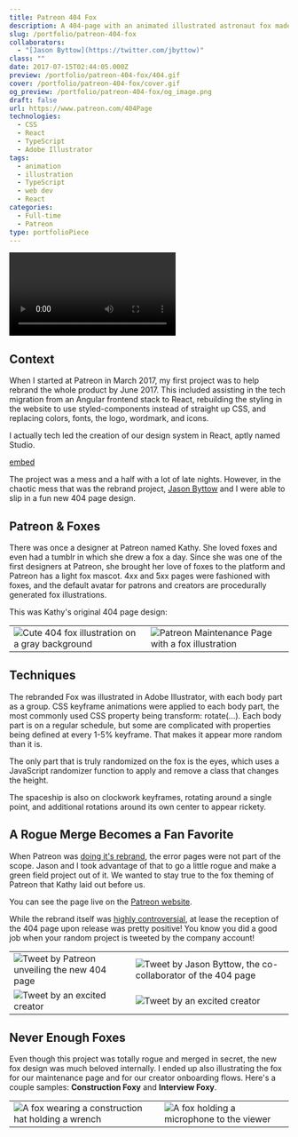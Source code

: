 ```yaml
---
title: Patreon 404 Fox
description: A 404-page with an animated illustrated astronaut fox made for Patreon's rebrand in 2017.
slug: /portfolio/patreon-404-fox
collaborators:
  - "[Jason Byttow](https://twitter.com/jbyttow)"
class: ""
date: 2017-07-15T02:44:05.000Z
preview: /portfolio/patreon-404-fox/404.gif
cover: /portfolio/patreon-404-fox/cover.gif
og_preview: /portfolio/patreon-404-fox/og_image.png
draft: false
url: https://www.patreon.com/404Page
technologies:
  - CSS
  - React
  - TypeScript
  - Adobe Illustrator
tags:
  - animation
  - illustration
  - TypeScript
  - web dev
  - React
categories:
  - Full-time
  - Patreon
type: portfolioPiece
---
```


![Video of the fox on the Patreon website](/portfolio/patreon-404-fox/video.mp4)

## Context
When I started at Patreon in March 2017, my first project was to help rebrand the whole product by June 2017. This included assisting in the tech migration from an Angular frontend stack to React, rebuilding the styling in the website to use styled-components instead of straight up CSS, and replacing colors, fonts, the logo, wordmark, and icons.

I actually tech led the creation of our design system in React, aptly named Studio.

[embed](https://studio.patreon.com/)

The project was a mess and a half with a lot of late nights. However, in the chaotic mess that was the rebrand project, [Jason Byttow](https://www.linkedin.com/in/jason-byttow-84a3974/) and I were able to slip in a fun new 404 page design.

## Patreon & Foxes
There was once a designer at Patreon named Kathy. She loved foxes and even had a tumblr in which she drew a fox a day. Since she was one of the first designers at Patreon, she brought her love of foxes to the platform and Patreon has a light fox mascot. 4xx and 5xx pages were fashioned with foxes, and the default avatar for patrons and creators are procedurally generated fox illustrations.

This was Kathy's original 404 page design:

| | |
| -- | -- |
| ![Cute 404 fox illustration on a gray background](/portfolio/patreon-404-fox/original_404.jpeg) | ![Patreon Maintenance Page with a fox illustration](/portfolio/patreon-404-fox/patreon_maintenance.jpg) |


## Techniques
The rebranded Fox was illustrated in Adobe Illustrator, with each body part as a group. CSS keyframe animations were applied to each body part, the most commonly used CSS property being transform: rotate(...). Each body part is on a regular schedule, but some are complicated with properties being defined at every 1-5% keyframe. That makes it appear more random than it is.

The only part that is truly randomized on the fox is the eyes, which uses a JavaScript randomizer function to apply and remove a class that changes the height.

The spaceship is also on clockwork keyframes, rotating around a single point, and additional rotations around its own center to appear rickety.

## A Rogue Merge Becomes a Fan Favorite
When Patreon was [doing it's rebrand](https://www.behance.net/gallery/53952451/Rebrand-with-Patreon?locale=en_US), the error pages were not part of the scope. Jason and I took advantage of that to go a little rogue and make a green field project out of it. We wanted to stay true to the fox theming of Patreon that Kathy laid out before us.

You can see the page live on the [Patreon website](https://www.patreon.com/404Page).

While the rebrand itself was [highly controversial](https://medium.com/@cooperthinks/why-the-new-patreon-brand-sucks-ee513b09dfcb), at lease the reception of the 404 page upon release was pretty positive! You know you did a good job when your random project is tweeted by the company account!


| | |
| -- | -- |
| ![Tweet by Patreon unveiling the new 404 page](/portfolio/patreon-404-fox/tweet_patreon.png) | ![Tweet by Jason Byttow, the co-collaborator of the 404 page](/portfolio/patreon-404-fox/tweet_jason.png) |
| ![Tweet by an excited creator](/portfolio/patreon-404-fox/tweet_mac.png) | ![Tweet by an excited creator](/portfolio/patreon-404-fox/tweet_kevin.png) |


## Never Enough Foxes

Even though this project was totally rogue and merged in secret, the new fox design was much beloved internally. I ended up also illustrating the fox for our maintenance page and for our creator onboarding flows. Here's a couple samples: **Construction Foxy** and **Interview Foxy**.

| | |
| -- | -- |
| ![A fox wearing a construction hat holding a wrench](/portfolio/patreon-404-fox/construction_fox.png) | ![A fox holding a microphone to the viewer](/portfolio/patreon-404-fox/interview_fox.jpeg) |
